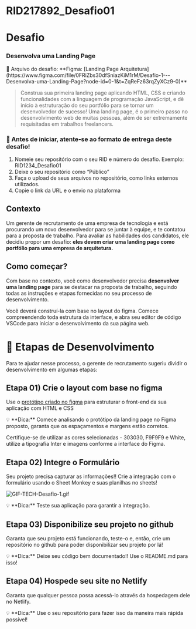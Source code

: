 # RID217892_Desafio01

# Desafio

### **Desenvolva uma Landing Page**

<aside>
📎 Arquivo do desafio: 
**Figma: [Landing Page Arquitetura](https://www.figma.com/file/0FRiZbs30dfSniazKiM1rM/Desafio-1---Desenvolva-uma-Landing-Page?node-id=0-1&t=ZqReFz63rqZyXCz9-0)**

</aside>

> Construa sua primeira landing page aplicando HTML, CSS e criando funcionalidades com a linguagem de programação JavaScript, e dê início à estruturação do seu portfólio para se tornar um desenvolvedor de sucesso! Uma landing page, é o primeiro passo no desenvolvimento web de muitas pessoas, além de ser extremamente requisitadas em trabalhos freelancers.
> 

### 🚨 Antes de iniciar, atente-se ao formato de entrega deste desafio!

1. Nomeie seu repositório com o seu RID e número do desafio. Exemplo: RID1234_Desafio01
2. Deixe o seu repositório como “Público”
3. Faça o upload de seus arquivos no repositório, como links externos utilizados.
4. Copie o link da URL e o envio na plataforma

## **Contexto**

Um gerente de recrutamento de uma empresa de tecnologia e está procurando um novo desenvolvedor para se juntar à equipe, e te contatou para a proposta de trabalho. Para avaliar as habilidades dos candidatos, ele decidiu propor um desafio: **eles devem criar uma landing page como portfólio para uma empresa de arquitetura.** 

## **Como começar?**

Com base no contexto, você como desenvolvedor precisa **desenvolver uma landing page** para se destacar na proposta de trabalho, seguindo todas as instruções e etapas fornecidas no seu processo de desenvolvimento. 

Você deverá construí-la com base no layout do figma. Comece compreendendo toda estrutura da interface, e abra seu editor de código VSCode para iniciar o desenvolvimento da sua página web.

# 🎯 Etapas de Desenvolvimento

Para te ajudar nesse processo, o gerente de recrutamento sugeriu dividir o desenvolvimento em algumas etapas:

## **Etapa 01) Crie o layout com base no figma**

Use o [protótipo criado no figma](https://www.figma.com/file/0FRiZbs30dfSniazKiM1rM/Desafio-1---Desenvolva-uma-Landing-Page?node-id=0-1&t=ZqReFz63rqZyXCz9-0) para estruturar o front-end da sua aplicação com HTML e CSS

<aside>
💡 **Dica:** Comece analisando o protótipo da landing page no Figma proposto, garanta que os espaçamentos e margens estão corretos. 

Certifique-se de utilizar as cores selecionadas - 303030, F9F9F9 e White, utilize a tipografia Inter e imagens conforme a interface do Figma.

</aside>

## **Etapa 02) Integre o Formulário**

Seu projeto precisa capturar as informações!! Crie a integração com o formulário usando o Sheet Monkey e suas planilhas no sheets!

![GIF-TECH-Desafio-1.gif](https://s3-us-west-2.amazonaws.com/secure.notion-static.com/fbebf826-3f4a-4d5c-83a5-78b1bde98f1d/GIF-TECH-Desafio-1.gif)

<aside>
💡 **Dica:** Teste sua aplicação para garantir a integração.

</aside>

## **Etapa 03) Disponibilize seu projeto no github**

Garanta que seu projeto está funcionando, teste-o e, então, crie um repositório no github para poder disponibilizar seu projeto por lá!

<aside>
💡 **Dica:** Deixe seu código bem documentado!! Use o README.md para isso!

</aside>

## **Etapa 04) Hospede seu site no Netlify**

Garanta que qualquer pessoa possa acessá-lo através da hospedagem dele no Netlify. 

<aside>
💡 **Dica:** Use o seu repositório para fazer isso da maneira mais rápida possível!

</aside>
